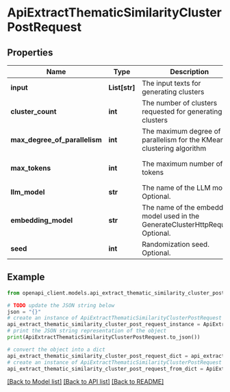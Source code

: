 # ApiExtractThematicSimilarityClusterPostRequest


## Properties

Name | Type | Description | Notes
------------ | ------------- | ------------- | -------------
**input** | **List[str]** | The input texts for generating clusters | 
**cluster_count** | **int** | The number of clusters requested for generating clusters | 
**max_degree_of_parallelism** | **int** | The maximum degree of parallelism for the KMeans clustering algorithm | [optional] [default to 1]
**max_tokens** | **int** | The maximum number of tokens | [optional] [default to 10]
**llm_model** | **str** | The name of the LLM model. Optional. | [optional] 
**embedding_model** | **str** | The name of the embedding model used in the GenerateClusterHttpRequest. Optional. | [optional] 
**seed** | **int** | Randomization seed. Optional. | [optional] 

## Example

```python
from openapi_client.models.api_extract_thematic_similarity_cluster_post_request import ApiExtractThematicSimilarityClusterPostRequest

# TODO update the JSON string below
json = "{}"
# create an instance of ApiExtractThematicSimilarityClusterPostRequest from a JSON string
api_extract_thematic_similarity_cluster_post_request_instance = ApiExtractThematicSimilarityClusterPostRequest.from_json(json)
# print the JSON string representation of the object
print(ApiExtractThematicSimilarityClusterPostRequest.to_json())

# convert the object into a dict
api_extract_thematic_similarity_cluster_post_request_dict = api_extract_thematic_similarity_cluster_post_request_instance.to_dict()
# create an instance of ApiExtractThematicSimilarityClusterPostRequest from a dict
api_extract_thematic_similarity_cluster_post_request_from_dict = ApiExtractThematicSimilarityClusterPostRequest.from_dict(api_extract_thematic_similarity_cluster_post_request_dict)
```
[[Back to Model list]](../README.md#documentation-for-models) [[Back to API list]](../README.md#documentation-for-api-endpoints) [[Back to README]](../README.md)


